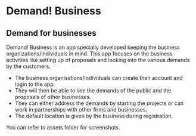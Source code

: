 # Demand! Business
## Demand for businesses
Demand! Business is an app specially developed keeping the business organizations/individuals in mind. This app focuses on the business activities like setting up of proposals and looking into the various demands by the customers.
* The business organisations/individuals can create their account and login to the app.
* They will then be able to see the demands of the public and the proposals of other businesses.
* They can either address the demands by starting the projects or can work in partnerships with other firms and businesses.
* The default location is given by the business during registration.

You can refer to assets folder for screenshots.
